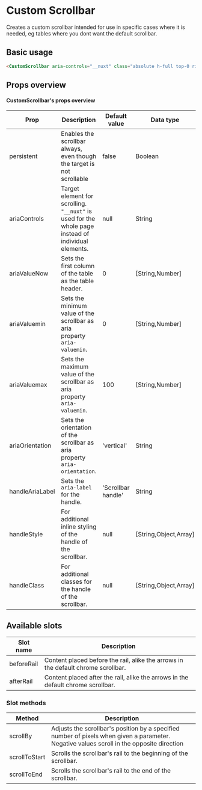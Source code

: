# Custom Scrollbar

Creates a custom scrollbar intended for use in specific cases where it is needed, eg tables where you dont want the default scrollbar.

## Basic usage

``` html
<CustomScrollbar aria-controls="__nuxt" class="absolute h-full top-0 right-0" />
```

## Props overview

#### CustomScrollbar's props overview

| Prop | Description | Default value | Data type |
| ---- | ----------- | ------------- | --------- |
| persistent | Enables the scrollbar always, even though the target is not scrollable | false | Boolean |
| ariaControls | Target element for scrolling. `"__nuxt"` is used for the whole page instead of individual elements. | null | String |
| ariaValueNow | Sets the first column of the table as the table header. | 0 | [String,Number] |
| ariaValuemin | Sets the minimum value of the scrollbar as aria property `aria-valuemin`. | 0 | [String,Number] |
| ariaValuemax | Sets the maximum value of the scrollbar as aria property `aria-valuemin`. | 100 | [String,Number] |
| ariaOrientation | Sets the orientation of the scrollbar as aria property `aria-orientation`. | 'vertical' | String |
| handleAriaLabel | Sets the `aria-label` for the handle. | 'Scrollbar handle' | String |
| handleStyle | For additional inline styling of the handle of the scrollbar. | null | [String,Object,Array] |
| handleClass | For additional classes for the handle of the scrollbar. | null | [String,Object,Array] |

## Available slots

| Slot name | Description |
| --------- | ----------- |
| beforeRail | Content placed before the rail, alike the arrows in the default chrome scrollbar. |
| afterRail | Content placed after the rail, alike the arrows in the default chrome scrollbar. |

### Slot methods

| Method | Description |
| ------ | ----------- |
| scrollBy | Adjusts the scrollbar's position by a specified number of pixels when given a parameter. Negative values scroll in the opposite direction |
| scrollToStart | Scrolls the scrollbar's rail to the beginning of the scrollbar. |
| scrollToEnd | Scrolls the scrollbar's rail to the end of the scrollbar. |